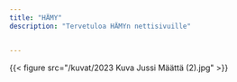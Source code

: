 ```yaml
---
title: "HÄMY"
description: "Tervetuloa HÄMYn nettisivuille"


---
```

{{< figure src="/kuvat/2023 Kuva Jussi Määttä (2).jpg"  >}}

